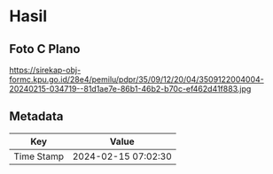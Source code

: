 # Hasil

## Foto C Plano

https://sirekap-obj-formc.kpu.go.id/28e4/pemilu/pdpr/35/09/12/20/04/3509122004004-20240215-034719--81d1ae7e-86b1-46b2-b70c-ef462d41f883.jpg


## Metadata

| Key        | Value               |
| ---------- | ------------------- |
| Time Stamp | 2024-02-15 07:02:30 |



